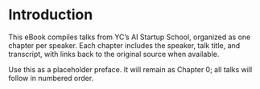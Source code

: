 # Introduction

This eBook compiles talks from YC’s AI Startup School, organized as one chapter per speaker. Each chapter includes the speaker, talk title, and transcript, with links back to the original source when available.

Use this as a placeholder preface. It will remain as Chapter 0; all talks will follow in numbered order.

